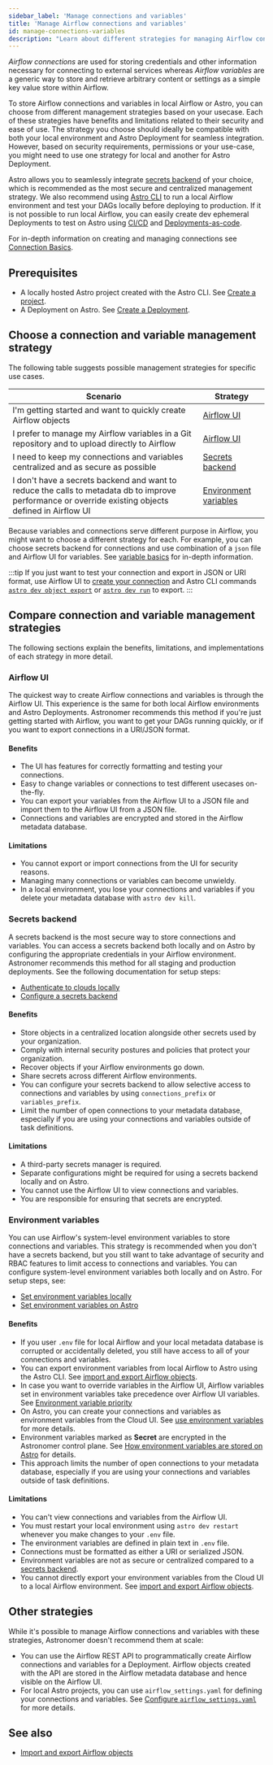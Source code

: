 ```yaml
---
sidebar_label: 'Manage connections and variables'
title: 'Manage Airflow connections and variables'
id: manage-connections-variables
description: "Learn about different strategies for managing Airflow connections and variables in local environments and on Astro"
---
```


*Airflow connections* are used for storing credentials and other information necessary for connecting to external services whereas *Airflow variables* are a generic way to store and retrieve arbitrary content or settings as a simple key value store within Airflow.

To store Airflow connections and variables in local Airflow or Astro, you can choose from different management strategies based on your usecase. Each of these strategies have benefits and limitations related to their security and ease of use. The strategy you choose should ideally be compatible with both your local environment and Astro Deployment for seamless integration. However, based on security requirements, permissions or your use-case, you might need to use one strategy for local and another for Astro Deployment.

Astro allows you to seamlessly integrate [secrets backend](secrets-backend.md) of your choice, which is recommended as the most secure and centralized management strategy. We also recommend using [Astro CLI](cli/overview.md) to run a local Airflow environment and test your DAGs locally before deploying to production. If it is not possible to run local Airflow, you can easily create dev ephemeral Deployments to test on Astro using [CI/CD](set-up-ci-cd.md#create-a-cicd-pipeline) and [Deployments-as-code](manage-deployments-as-code.md#create-a-deployment-from-a-template-file).

For in-depth information on creating and managing connections see [Connection Basics](https://docs.astronomer.io/learn/connections).

## Prerequisites

- A locally hosted Astro project created with the Astro CLI. See [Create a project](develop-project.md#create-an-astro-project).
- A Deployment on Astro. See [Create a Deployment](create-deployment.md).

## Choose a connection and variable management strategy

The following table suggests possible management strategies for specific use cases.

| Scenario | Strategy |
|----------|----------|
| I'm getting started and want to quickly create Airflow objects | [Airflow UI](https://docs.astronomer.io/learn/connections#defining-connections-in-the-airflow-ui) |
| I prefer to manage my Airflow variables in a Git repository and to upload directly to Airflow | [Airflow UI](https://docs.astronomer.io/learn/connections#defining-connections-in-the-airflow-ui) |
| I need to keep my connections and variables centralized and as secure as possible | [Secrets backend](secrets-backend.md#benefits) |
| I don't have a secrets backend and want to reduce the calls to metadata db to improve performance or override existing objects defined in Airflow UI | [Environment variables](environment-variables.md) |

Because variables and connections serve different purpose in Airflow, you might want to choose a different strategy for each. For example, you can choose secrets backend for connections and use combination of a `json` file and Airflow UI for variables. See [variable basics](https://docs.astronomer.io/learn/) for in-depth information.

:::tip
If you just want to test your connection and export in JSON or URI format, use Airflow UI to [create your connection](https://docs.astronomer.io/learn/connections#defining-connections-in-the-airflow-ui) and Astro CLI commands [`astro dev object export`](https://docs.astronomer.io/astro/cli/astro-dev-object-export) or [`astro dev run`](https://docs.astronomer.io/astro/cli/astro-dev-run) to export.
:::

## Compare connection and variable management strategies 

The following sections explain the benefits, limitations, and implementations of each strategy in more detail.

### Airflow UI

The quickest way to create Airflow connections and variables is through the Airflow UI. This experience is the same for both local Airflow environments and Astro Deployments. Astronomer recommends this method if you're just getting started with Airflow, you want to get your DAGs running quickly, or if you want to export connections in a URI/JSON format.

#### Benefits

- The UI has features for correctly formatting and testing your connections.
- Easy to change variables or connections to test different usecases on-the-fly.
- You can export your variables from the Airflow UI to a JSON file and import them to the Airflow UI from a JSON file.
- Connections and variables are encrypted and stored in the Airflow metadata database.

#### Limitations

- You cannot export or import connections from the UI for security reasons.
- Managing many connections or variables can become unwieldy.
- In a local environment, you lose your connections and variables if you delete your metadata database with `astro dev kill`.

### Secrets backend

A secrets backend is the most secure way to store connections and variables. You can access a secrets backend both locally and on Astro by configuring the appropriate credentials in your Airflow environment. Astronomer recommends this method for all staging and production deployments. See the following documentation for setup steps:

- [Authenticate to clouds locally](cli/authenticate-to-clouds.md)
- [Configure a secrets backend](secrets-backend.md)

#### Benefits

- Store objects in a centralized location alongside other secrets used by your organization.
- Comply with internal security postures and policies that protect your organization.
- Recover objects if your Airflow environments go down.
- Share secrets across different Airflow environments.
- You can configure your secrets backend to allow selective access to connections and variables by using `connections_prefix` or `variables_prefix`. 
- Limit the number of open connections to your metadata database, especially if you are using your connections and variables outside of task definitions.

#### Limitations

- A third-party secrets manager is required.
- Separate configurations might be required for using a secrets backend locally and on Astro.
- You cannot use the Airflow UI to view connections and variables.
- You are responsible for ensuring that secrets are encrypted.

### Environment variables

You can use Airflow's system-level environment variables to store connections and variables. This strategy is recommended when you don't have a secrets backend, but you still want to take advantage of security and RBAC features to limit access to connections and variables. You can configure system-level environment variables both locally and on Astro. For setup steps, see:

- [Set environment variables locally](develop-project.md#set-environment-variables-locally)
- [Set environment variables on Astro](environment-variables.md#add-airflow-connections-and-variables-using-environment-variables)

#### Benefits

- If you user `.env` file for local Airflow and your local metadata database is corrupted or accidentally deleted, you still have access to all of your connections and variables.
- You can export environment variables from local Airflow to Astro using the Astro CLI. See [import and export Airflow objects](import-export-airflow-objects#environment-variables).
- In case you want to override variables in the Airflow UI, Airflow variables set in environment variables take precedence over Airflow UI variables. See [Environment variable priority](environment-variables.md#environment-variable-priority)
- On Astro, you can create your connections and variables as environment variables from the Cloud UI. See [use environment variables](environment-variables.md#set-environment-variables-in-the-cloud-ui) for more details. 
- Environment variables marked as **Secret** are encrypted in the Astronomer control plane. See [How environment variables are stored on Astro](environment-variables.md#how-environment-variables-are-stored-on-astro) for details.
- This approach limits the number of open connections to your metadata database, especially if you are using your connections and variables outside of task definitions.

#### Limitations

- You can't view connections and variables from the Airflow UI. 
- You must restart your local environment using `astro dev restart` whenever you make changes to your `.env` file.
- The environment variables are defined in plain text in `.env` file.
- Connections must be formatted as either a URI or serialized JSON.
- Environment variables are not as secure or centralized compared to a [secrets backend](secrets-backend.md).
- You cannot directly export your environment variables from the Cloud UI to a local Airflow environment. See [import and export Airflow objects](import-export-airflow-objects#environment-variables).

## Other strategies

While it's possible to manage Airflow connections and variables with these strategies, Astronomer doesn't recommend them at scale: 

- You can use the Airflow REST API to programmatically create Airflow connections and variables for a Deployment. Airflow objects created with the API are stored in the Airflow metadata database and hence visible on the Airflow UI.
- For local Astro projects, you can use `airflow_settings.yaml` for defining your connections and variables. See [Configure `airflow_settings.yaml`](develop-project.md#configure-airflow_settingsyaml-local-development-only) for more details.

## See also
- [Import and export Airflow objects](import-export-airflow-objects)